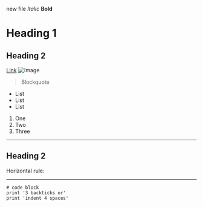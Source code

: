 new file
*Italic*
**Bold**


# **Heading 1**
## **Heading 2**
[Link](http://a.com)
![Image](https://git-scm.com/images/logos/downloads/Git-Icon-1788C.png)
> Blockquote
* List
* List
* List
1. One
2. Two
3. Three

>
---
## **Heading 2**

Horizontal rule:

---

```
# code block
print '3 backticks or'
print 'indent 4 spaces'
```


